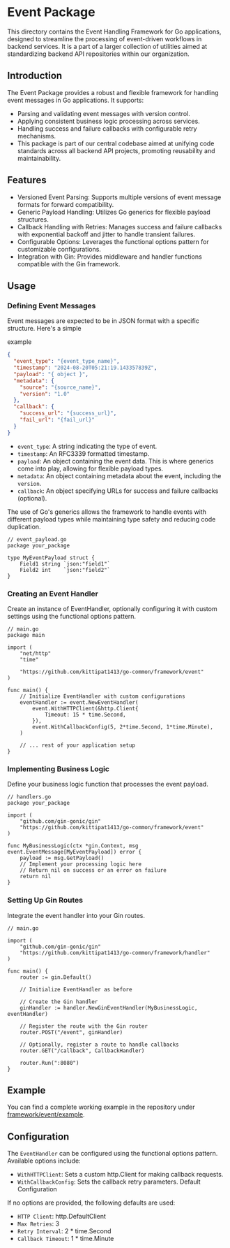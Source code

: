 # Event Package
This directory contains the Event Handling Framework for Go applications, designed to streamline the processing of event-driven workflows in backend services. It is a part of a larger collection of utilities aimed at standardizing backend API repositories within our organization.

## Introduction
The Event Package provides a robust and flexible framework for handling event messages in Go applications. It supports:
- Parsing and validating event messages with version control.
- Applying consistent business logic processing across services.
- Handling success and failure callbacks with configurable retry mechanisms.
- This package is part of our central codebase aimed at unifying code standards across all backend API projects, promoting reusability and maintainability.

## Features
- Versioned Event Parsing: Supports multiple versions of event message formats for forward compatibility.
- Generic Payload Handling: Utilizes Go generics for flexible payload structures.
- Callback Handling with Retries: Manages success and failure callbacks with exponential backoff and jitter to handle transient failures.
- Configurable Options: Leverages the functional options pattern for customizable configurations.
- Integration with Gin: Provides middleware and handler functions compatible with the Gin framework.

## Usage

### Defining Event Messages
Event messages are expected to be in JSON format with a specific structure. Here's a simple

example
```json
{
  "event_type": "{event_type_name}",
  "timestamp": "2024-08-20T05:21:19.143357839Z",
  "payload": "{ object }",
  "metadata": {
    "source": "{source_name}",
    "version": "1.0"
  },
  "callback": {
    "success_url": "{success_url}",
    "fail_url": "{fail_url}"
  }
}
```
- `event_type`: A string indicating the type of event.
- `timestamp`: An RFC3339 formatted timestamp.
- `payload`: An object containing the event data. This is where generics come into play, allowing for flexible payload types.
- `metadata`: An object containing metadata about the event, including the `version`.
- `callback`: An object specifying URLs for success and failure callbacks (optional).

The use of Go's generics allows the framework to handle events with different payload types while maintaining type safety and reducing code duplication.
```golang
// event_payload.go
package your_package

type MyEventPayload struct {
    Field1 string `json:"field1"`
    Field2 int    `json:"field2"`
}
```

### Creating an Event Handler
Create an instance of EventHandler, optionally configuring it with custom settings using the functional options pattern.
```golang
// main.go
package main

import (
    "net/http"
    "time"

    "https://github.com/kittipat1413/go-common/framework/event"
)

func main() {
    // Initialize EventHandler with custom configurations
    eventHandler := event.NewEventHandler(
        event.WithHTTPClient(&http.Client{
            Timeout: 15 * time.Second,
        }),
        event.WithCallbackConfig(5, 2*time.Second, 1*time.Minute),
    )

    // ... rest of your application setup
}
```

### Implementing Business Logic
Define your business logic function that processes the event payload.
```golang
// handlers.go
package your_package

import (
    "github.com/gin-gonic/gin"
    "https://github.com/kittipat1413/go-common/framework/event"
)

func MyBusinessLogic(ctx *gin.Context, msg event.EventMessage[MyEventPayload]) error {
    payload := msg.GetPayload()
    // Implement your processing logic here
    // Return nil on success or an error on failure
    return nil
}
```
### Setting Up Gin Routes
Integrate the event handler into your Gin routes.
```golang
// main.go

import (
    "github.com/gin-gonic/gin"
    "https://github.com/kittipat1413/go-common/framework/handler"
)

func main() {
    router := gin.Default()

    // Initialize EventHandler as before

    // Create the Gin handler
    ginHandler := handler.NewGinEventHandler(MyBusinessLogic, eventHandler)

    // Register the route with the Gin router
    router.POST("/event", ginHandler)

    // Optionally, register a route to handle callbacks
    router.GET("/callback", CallbackHandler)

    router.Run(":8080")
}
```

## Example
You can find a complete working example in the repository under [framework/event/example](example/).

## Configuration
The `EventHandler` can be configured using the functional options pattern. Available options include:
- `WithHTTPClient`: Sets a custom http.Client for making callback requests.
- `WithCallbackConfig`: Sets the callback retry parameters.
Default Configuration

If no options are provided, the following defaults are used:
- `HTTP Client`: http.DefaultClient
- `Max Retries`: 3
- `Retry Interval`: 2 * time.Second
- `Callback Timeout`: 1 * time.Minute